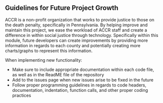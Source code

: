 ## Guidelines for Future Project Growth
ACCR is a non-profit organization that works to provide justice to those on the death penalty, specifically in Pennsylvania. By helping improve and maintain this project, we ease the workload of ACCR staff and create a difference in within social justice through technology. Specifically within this module, future developers can create improvements by providing more information in regards to each county and potentially creating more charts/graphs to represent this information. 

When implementing new functionality:
* Make sure to include appropriate documentation within each code file, as well as in the ReadME file of the repository
* Add to the issues page when new issues arise to be fixed in the future
* Follow proper programming guidelines in regards to code headers, documentation, indentation, function calls, and other proper coding practices


